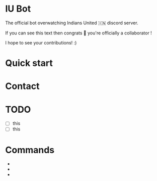 # IU Bot
The official bot overwatching Indians United 🇮🇳 discord server.

If you can see this text then congrats 🎉 you're officially a collaborator !

I hope to see your contributions! :)

# Quick start

# Contact

# TODO

- [ ] this
- [ ] this

# Commands
*
*
*
